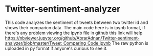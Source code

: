# Twitter-sentiment-analyzer
This code analyzes the sentiment of tweets between two twitter id and shows their comparion data.
The main code here is in ipynb format, if there's any problem viewing the ipynb file in github this link will help https://nbviewer.jupyter.org/github/AbrarAdnan/Twitter-sentiment-analyzer/blob/master/Tweet_Comparing_Code.ipynb
The raw python is uploaded in py format if anyone's curious to see it.
